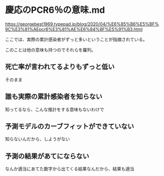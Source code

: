 # 慶応のPCR6％の意味.md

https://georgebest1969.typepad.jp/blog/2020/04/%E6%85%B6%E5%BF%9C%E3%81%AEpcr6%E3%81%AE%E6%84%8F%E5%91%B3.html

ここでは、実際の累計感染者がずっと多いということが指摘されている。

このことは他の意味も持つのでそれらを羅列。

## 死亡率が言われてるよりもずっと低い

そのまま

## 誰も実際の累計感染者を知らない

知ってるなら、こんな推計をする意味もないわけで

## 予測モデルのカーブフィットができていない

知らないんだから、しようがない

## 予測の結果があてにならない

なんか適当にあてた数字から出てくる結果なんだから、結果も適当

